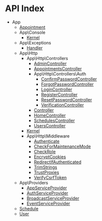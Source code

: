 API Index
=========

* App
    * [Appointment](App-Appointment.md)
    * App\Console
        * [Kernel](App-Console-Kernel.md)
    * App\Exceptions
        * [Handler](App-Exceptions-Handler.md)
    * App\Http
        * App\Http\Controllers
            * [AdminController](App-Http-Controllers-AdminController.md)
            * [AppointmentsController](App-Http-Controllers-AppointmentsController.md)
            * App\Http\Controllers\Auth
                * [ConfirmPasswordController](App-Http-Controllers-Auth-ConfirmPasswordController.md)
                * [ForgotPasswordController](App-Http-Controllers-Auth-ForgotPasswordController.md)
                * [LoginController](App-Http-Controllers-Auth-LoginController.md)
                * [RegisterController](App-Http-Controllers-Auth-RegisterController.md)
                * [ResetPasswordController](App-Http-Controllers-Auth-ResetPasswordController.md)
                * [VerificationController](App-Http-Controllers-Auth-VerificationController.md)
            * [Controller](App-Http-Controllers-Controller.md)
            * [HomeController](App-Http-Controllers-HomeController.md)
            * [SchedulesController](App-Http-Controllers-SchedulesController.md)
            * [UsersController](App-Http-Controllers-UsersController.md)
        * [Kernel](App-Http-Kernel.md)
        * App\Http\Middleware
            * [Authenticate](App-Http-Middleware-Authenticate.md)
            * [CheckForMaintenanceMode](App-Http-Middleware-CheckForMaintenanceMode.md)
            * [CheckRole](App-Http-Middleware-CheckRole.md)
            * [EncryptCookies](App-Http-Middleware-EncryptCookies.md)
            * [RedirectIfAuthenticated](App-Http-Middleware-RedirectIfAuthenticated.md)
            * [TrimStrings](App-Http-Middleware-TrimStrings.md)
            * [TrustProxies](App-Http-Middleware-TrustProxies.md)
            * [VerifyCsrfToken](App-Http-Middleware-VerifyCsrfToken.md)
    * App\Providers
        * [AppServiceProvider](App-Providers-AppServiceProvider.md)
        * [AuthServiceProvider](App-Providers-AuthServiceProvider.md)
        * [BroadcastServiceProvider](App-Providers-BroadcastServiceProvider.md)
        * [EventServiceProvider](App-Providers-EventServiceProvider.md)
    * [Schedule](App-Schedule.md)
    * [User](App-User.md)

